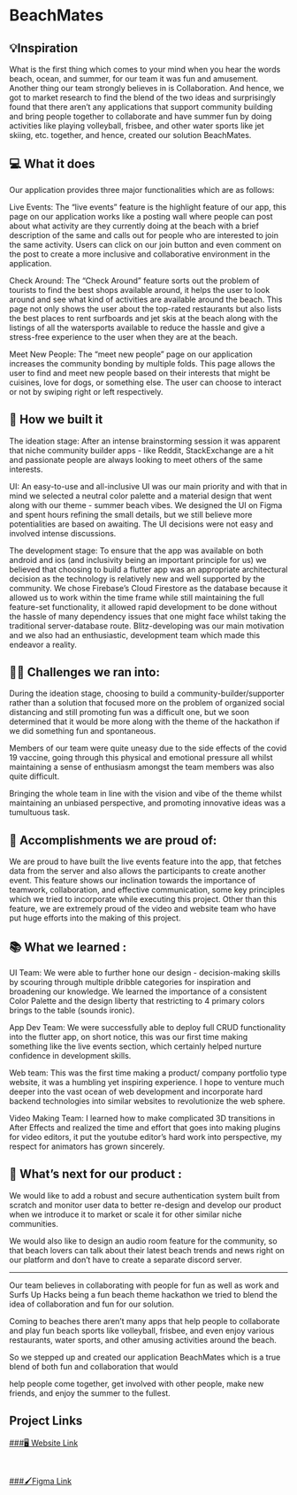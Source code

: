 # BeachMates

## 💡Inspiration

What is the first thing which comes to your mind when you hear the words beach, ocean, and summer, for our team it was fun and amusement. Another thing our team strongly believes in is Collaboration. And hence, we got to market research to find the blend of the two ideas and surprisingly found that there aren’t any applications that support community building and bring people together to collaborate and have summer fun by doing activities like playing volleyball, frisbee, and other water sports like jet skiing, etc. together, and hence, created our solution BeachMates.

## 💻 What it does
Our application provides three major functionalities which are as follows:

Live Events: The “live events” feature is the highlight feature of our app, this page on our application works like a posting wall where people can post about what activity are they currently doing at the beach with a brief description of the same and calls out for people who are interested to join the same activity. Users can click on our join button and even comment on the post to create a more inclusive and collaborative environment in the application.

Check Around: The “Check Around” feature sorts out the problem of tourists to find the best shops available around, it helps the user to look around and see what kind of activities are available around the beach. This page not only shows the user about the top-rated restaurants but also lists the best places to rent surfboards and jet skis at the beach along with the listings of all the watersports available to reduce the hassle and give a stress-free experience to the user when they are at the beach.

Meet New People: The “meet new people” page on our application increases the community bonding by multiple folds. This page allows the user to find and meet new people based on their interests that might be cuisines, love for dogs, or something else. The user can choose to interact or not by swiping right or left respectively.


## 🚩 How we built it

The ideation stage: After an intense brainstorming session it was apparent that niche community builder apps - like Reddit, StackExchange are a hit and passionate people are always looking to meet others of the same interests.

UI: An easy-to-use and all-inclusive UI was our main priority and with that in mind we selected a neutral color palette and a material design that went along with our theme - summer beach vibes. We designed the UI on Figma and spent hours refining the small details, but we still believe more potentialities are based on awaiting. The UI decisions were not easy and involved intense discussions. 

The development stage: To ensure that the app was available on both android and ios (and inclusivity being an important principle for us) we believed that choosing to build a flutter app was an appropriate architectural decision as the technology is relatively new and well supported by the community. We chose Firebase’s Cloud Firestore as the database because it allowed us to work within the time frame while still maintaining the full feature-set functionality, it allowed rapid development to be done without the hassle of many dependency issues that one might face whilst taking the traditional server-database route. Blitz-developing was our main motivation and we also had an enthusiastic, development team which made this endeavor a reality.



## 🤼‍♂️ Challenges we ran into:

During the ideation stage, choosing to build a community-builder/supporter rather than a solution that focused more on the problem of organized social distancing and still promoting fun was a difficult one, but we soon determined that it would be more along with the theme of the hackathon if we did something fun and spontaneous.

Members of our team were quite uneasy due to the side effects of the covid 19 vaccine, going through this physical and emotional pressure all whilst maintaining a sense of enthusiasm amongst the team members was also quite difficult.

Bringing the whole team in line with the vision and vibe of the theme whilst maintaining an unbiased perspective, and promoting innovative ideas was a tumultuous task.

## 👏 Accomplishments we are proud of:

We are proud to have built the live events feature into the app, that fetches data from the server and also allows the participants to create another event. This feature shows our inclination towards the importance of teamwork, collaboration, and effective communication, some key principles which we tried to incorporate while executing this project. Other than this feature, we are extremely proud of the video and website team who have put huge efforts into the making of this project.



 
## 📚 What we learned :

UI Team: We were able to further hone our design - decision-making skills by scouring through multiple dribble categories for inspiration and broadening our knowledge. We learned the importance of a consistent Color Palette and the design liberty that restricting to 4 primary colors brings to the table (sounds ironic).

App Dev Team: We were successfully able to deploy full CRUD functionality into the flutter app, on short notice, this was our first time making something like the live events section, which certainly helped nurture confidence in development skills.

Web team: This was the first time making a product/ company portfolio type website, it was a humbling yet inspiring experience. I hope to venture much deeper into the vast ocean of web development and incorporate hard backend technologies into similar websites to revolutionize the web sphere.

Video Making Team: I learned how to make complicated 3D transitions in After Effects and realized the time and effort that goes into making plugins for video editors, it put the youtube editor’s hard work into perspective, my respect for animators has grown sincerely.

## 🤔 What’s next for our product :

We would like to add a robust and secure authentication system built from scratch and monitor user data to better re-design and develop our product when we introduce it to market or scale it for other similar niche communities.

We would also like to design an audio room feature for the community, so that beach lovers can talk about their latest beach trends and news right on our platform and don’t have to create a separate discord server. 

-------------------------------------------------------------------------------------------------------------
Our team believes in collaborating with people for fun as well as work and Surfs Up Hacks being a fun beach theme hackathon we tried to blend the idea of collaboration and fun for our solution. 

Coming to beaches there aren’t many apps that help people to collaborate and play fun beach sports like volleyball, frisbee, and even enjoy various restaurants, water sports, and other amusing activities around the beach.

So we stepped up and created our application BeachMates which is a true blend of both fun and collaboration that would 

help people come together, get involved with other people, make new friends, and enjoy the summer to the fullest.

## Project Links

[###🖥️ Website Link](http://meetbeachmateswith.us/)

<br>

[###🖌️Figma Link](https://www.figma.com/file/y5nuklwFb8srz5PKhZYIWb/BEACHMATES-FINAL)



